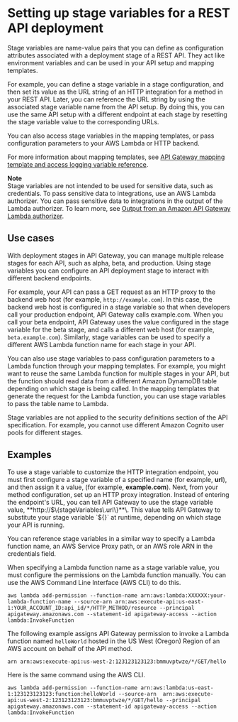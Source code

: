 # Setting up stage variables for a REST API deployment<a name="stage-variables"></a>

Stage variables are name\-value pairs that you can define as configuration attributes associated with a deployment stage of a REST API\. They act like environment variables and can be used in your API setup and mapping templates\.

For example, you can define a stage variable in a stage configuration, and then set its value as the URL string of an HTTP integration for a method in your REST API\. Later, you can reference the URL string by using the associated stage variable name from the API setup\. By doing this, you can use the same API setup with a different endpoint at each stage by resetting the stage variable value to the corresponding URLs\. 

You can also access stage variables in the mapping templates, or pass configuration parameters to your AWS Lambda or HTTP backend\.

For more information about mapping templates, see [API Gateway mapping template and access logging variable reference](api-gateway-mapping-template-reference.md)\.

**Note**  
Stage variables are not intended to be used for sensitive data, such as credentials\. To pass sensitive data to integrations, use an AWS Lambda authorizer\. You can pass sensitive data to integrations in the output of the Lambda authorizer\. To learn more, see [Output from an Amazon API Gateway Lambda authorizer](api-gateway-lambda-authorizer-output.md)\.

## Use cases<a name="stage-variables-use-cases"></a>

With deployment stages in API Gateway, you can manage multiple release stages for each API, such as alpha, beta, and production\. Using stage variables you can configure an API deployment stage to interact with different backend endpoints\. 

For example, your API can pass a GET request as an HTTP proxy to the backend web host \(for example, `http://example.com`\)\. In this case, the backend web host is configured in a stage variable so that when developers call your production endpoint, API Gateway calls example\.com\. When you call your beta endpoint, API Gateway uses the value configured in the stage variable for the beta stage, and calls a different web host \(for example, `beta.example.com`\)\. Similarly, stage variables can be used to specify a different AWS Lambda function name for each stage in your API\.

You can also use stage variables to pass configuration parameters to a Lambda function through your mapping templates\. For example, you might want to reuse the same Lambda function for multiple stages in your API, but the function should read data from a different Amazon DynamoDB table depending on which stage is being called\. In the mapping templates that generate the request for the Lambda function, you can use stage variables to pass the table name to Lambda\.

Stage variables are not applied to the security definitions section of the API specification\. For example, you cannot use different Amazon Cognito user pools for different stages\.

## Examples<a name="stage-variables-examples"></a>

To use a stage variable to customize the HTTP integration endpoint, you must first configure a stage variable of a specified name \(for example, **url**\), and then assign it a value, \(for example, **example\.com**\)\. Next, from your method configuration, set up an HTTP proxy integration\. Instead of entering the endpoint's URL, you can tell API Gateway to use the stage variable value, **http://$\{stageVariables\.url\}**\. This value tells API Gateway to substitute your stage variable `${}` at runtime, depending on which stage your API is running\. 

You can reference stage variables in a similar way to specify a Lambda function name, an AWS Service Proxy path, or an AWS role ARN in the credentials field\.

When specifying a Lambda function name as a stage variable value, you must configure the permissions on the Lambda function manually\. You can use the AWS Command Line Interface \(AWS CLI\) to do this\.

```
aws lambda add-permission --function-name arn:aws:lambda:XXXXXX:your-lambda-function-name --source-arn arn:aws:execute-api:us-east-1:YOUR_ACCOUNT_ID:api_id/*/HTTP_METHOD/resource --principal apigateway.amazonaws.com --statement-id apigateway-access --action lambda:InvokeFunction
```

The following example assigns API Gateway permission to invoke a Lambda function named `helloWorld` hosted in the US West \(Oregon\) Region of an AWS account on behalf of the API method\.

```
arn arn:aws:execute-api:us-west-2:123123123123:bmmuvptwze/*/GET/hello
```

Here is the same command using the AWS CLI\.

```
aws lambda add-permission --function-name arn:aws:lambda:us-east-1:123123123123:function:helloWorld --source-arn  arn:aws:execute-api:us-west-2:123123123123:bmmuvptwze/*/GET/hello --principal apigateway.amazonaws.com --statement-id apigateway-access --action lambda:InvokeFunction
```